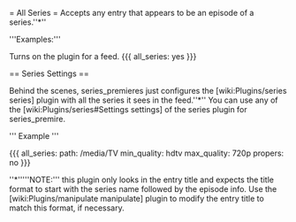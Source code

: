 = All Series =
Accepts any entry that appears to be an episode of a series.''*''

'''Examples:'''

Turns on the plugin for a feed.
{{{
all_series: yes
}}}

== Series Settings ==

Behind the scenes, series_premieres just configures the [wiki:Plugins/series series] plugin with all the series it sees in the feed.''*'' You can use any of the [wiki:Plugins/series#Settings settings] of the series plugin for series_premire.

''' Example '''

{{{
all_series:
  path: /media/TV
  min_quality: hdtv
  max_quality: 720p
  propers: no
}}}

''*'''''NOTE:''' this plugin only looks in the entry title and expects the title format to start with the series name followed by the episode info. Use the [wiki:Plugins/manipulate manipulate] plugin to modify the entry title to match this format, if necessary.